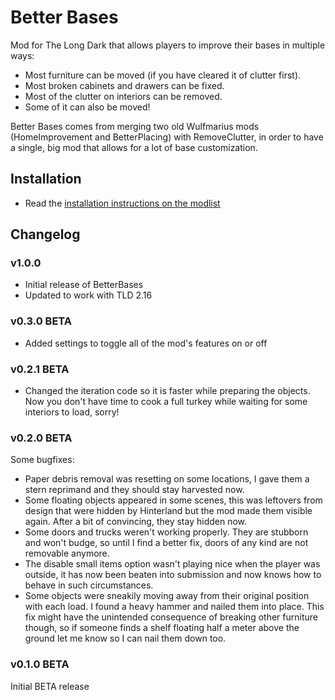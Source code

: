 # Better Bases

Mod for The Long Dark that allows players to improve their bases in multiple ways:
* Most furniture can be moved (if you have cleared it of clutter first).
* Most broken cabinets and drawers can be fixed.
* Most of the clutter on interiors can be removed.
* Some of it can also be moved!

Better Bases comes from merging two old Wulfmarius mods (HomeImprovement and BetterPlacing) with RemoveClutter, in order to have a single, big mod that allows for a lot of base customization.

## Installation
* Read the [installation instructions on the modlist](https://xpazeman.com/tld-mod-list/install.html)

## Changelog

### v1.0.0
* Initial release of BetterBases
* Updated to work with TLD 2.16

### v0.3.0 BETA
* Added settings to toggle all of the mod's features on or off

### v0.2.1 BETA
* Changed the iteration code so it is faster while preparing the objects. Now you don't have time to cook a full turkey while waiting for some interiors to load, sorry!

### v0.2.0 BETA
Some bugfixes:
* Paper debris removal was resetting on some locations, I gave them a stern reprimand and they should stay harvested now.
* Some floating objects appeared in some scenes, this was leftovers from design that were hidden by Hinterland but the mod made them visible again. After a bit of convincing, they stay hidden now.
* Some doors and trucks weren't working properly. They are stubborn and won't budge, so until I find a better fix, doors of any kind are not removable anymore.
* The disable small items option wasn't playing nice when the player was outside, it has now been beaten into submission and now knows how to behave in such circumstances.
* Some objects were sneakily moving away from their original position with each load. I found a heavy hammer and nailed them into place. This fix might have the unintended consequence of breaking other furniture though, so if someone finds a shelf floating half a meter above the ground let me know so I can nail them down too.

### v0.1.0 BETA
Initial BETA release